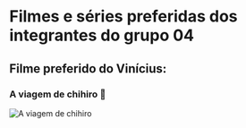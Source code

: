 # Filmes e séries preferidas dos integrantes do grupo 04

## Filme preferido do Vinícius:

### **A viagem de chihiro** :dragon:

![A viagem de chihiro](https://br.web.img3.acsta.net/pictures/210/527/21052756_20131024195513383.jpg)

